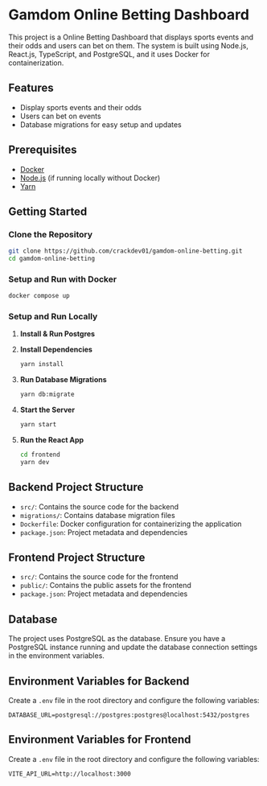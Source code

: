 # Gamdom Online Betting Dashboard

This project is a Online Betting Dashboard that displays sports events and their odds and users can bet on them. The system is built using Node.js, React.js, TypeScript, and PostgreSQL, and it uses Docker for containerization.

## Features

- Display sports events and their odds
- Users can bet on events
- Database migrations for easy setup and updates

## Prerequisites

- [Docker](https://www.docker.com/get-started)
- [Node.js](https://nodejs.org/) (if running locally without Docker)
- [Yarn](https://yarnpkg.com/)

## Getting Started

### Clone the Repository

```bash
git clone https://github.com/crackdev01/gamdom-online-betting.git
cd gamdom-online-betting
```

### Setup and Run with Docker

```bash
docker compose up
```

### Setup and Run Locally

1. **Install & Run Postgres**

2. **Install Dependencies**

   ```bash
   yarn install
   ```

3. **Run Database Migrations**

   ```bash
   yarn db:migrate
   ```

4. **Start the Server**

   ```bash
   yarn start
   ```

5. **Run the React App**

   ```bash
   cd frontend
   yarn dev
   ```

## Backend Project Structure

- `src/`: Contains the source code for the backend
- `migrations/`: Contains database migration files
- `Dockerfile`: Docker configuration for containerizing the application
- `package.json`: Project metadata and dependencies

## Frontend Project Structure

- `src/`: Contains the source code for the frontend
- `public/`: Contains the public assets for the frontend
- `package.json`: Project metadata and dependencies

## Database

The project uses PostgreSQL as the database. Ensure you have a PostgreSQL instance running and update the database connection settings in the environment variables.

## Environment Variables for Backend

Create a `.env` file in the root directory and configure the following variables:

```plaintext
DATABASE_URL=postgresql://postgres:postgres@localhost:5432/postgres
```

## Environment Variables for Frontend

Create a `.env` file in the root directory and configure the following variables:

```plaintext
VITE_API_URL=http://localhost:3000
```
